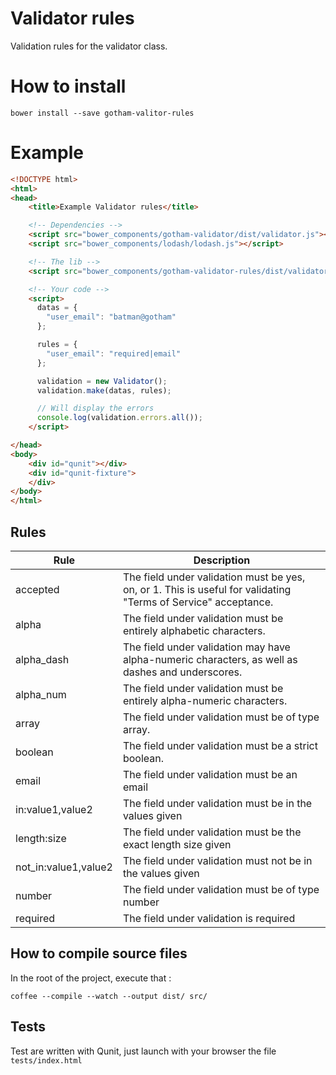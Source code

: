 # Validator rules

Validation rules for the validator class.

# How to install
```shell
bower install --save gotham-valitor-rules
```

# Example

```html
<!DOCTYPE html>
<html>
<head>
    <title>Example Validator rules</title>

    <!-- Dependencies -->
    <script src="bower_components/gotham-validator/dist/validator.js"></script>
    <script src="bower_components/lodash/lodash.js"></script>

    <!-- The lib -->
    <script src="bower_components/gotham-validator-rules/dist/validator-rules.js"></script>

    <!-- Your code -->
    <script>
      datas = {
        "user_email": "batman@gotham"
      };

      rules = {
        "user_email": "required|email"
      };

      validation = new Validator();
      validation.make(datas, rules);

      // Will display the errors
      console.log(validation.errors.all());
    </script>

</head>
<body>
    <div id="qunit"></div>
    <div id="qunit-fixture">
    </div>
</body>
</html>
```

## Rules
| Rule            | Description                                                                                                    |
|-----------------|----------------------------------------------------------------------------------------------------------------|
| accepted        | The field under validation must be yes, on, or 1. This is useful for validating "Terms of Service" acceptance. |
| alpha           | The field under validation must be entirely alphabetic characters.                                             |
| alpha_dash      | The field under validation may have alpha-numeric characters, as well as dashes and underscores.               |
| alpha_num       | The field under validation must be entirely alpha-numeric characters.                                          |
| array           | The field under validation must be of type array.                                                              |
| boolean         | The field under validation must be a strict boolean.                                                           |
| email           | The field under validation must be an email                                                                    |
| in:value1,value2 | The field under validation must be in the values given                                                       |
| length:size     | The field under validation must be the exact length size given                                                 |
| not_in:value1,value2 | The field under validation must not be in the values given                                                       |
| number          | The field under validation must be of type number                                                              |
| required        | The field under validation is required                                                                         |


## How to compile source files

In the root of the project, execute that :

```
coffee --compile --watch --output dist/ src/
```

## Tests
Test are written with Qunit, just launch with your browser the file ```tests/index.html```
